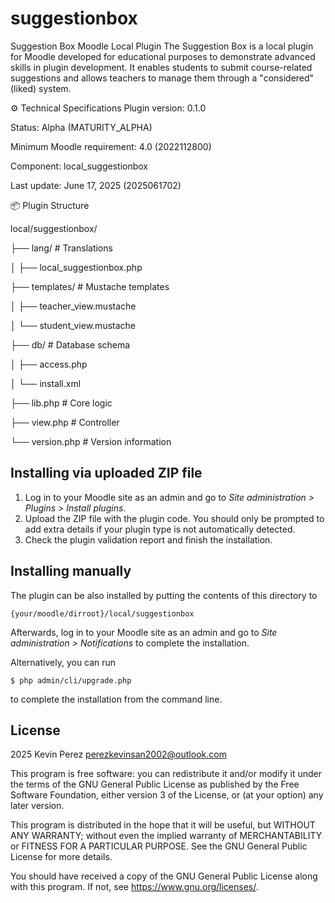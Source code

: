 # suggestionbox #

Suggestion Box Moodle Local Plugin
The Suggestion Box is a local plugin for Moodle developed for 
educational purposes to demonstrate advanced skills in plugin 
development. It enables students to submit course-related 
suggestions and allows teachers to manage them through a 
"considered" (liked) system.

⚙️ Technical Specifications
Plugin version: 0.1.0

Status: Alpha (MATURITY_ALPHA)

Minimum Moodle requirement: 4.0 (2022112800)

Component: local_suggestionbox

Last update: June 17, 2025 (2025061702)

📦 Plugin Structure

local/suggestionbox/

├── lang/                 # Translations

│               ├── local_suggestionbox.php

├── templates/            # Mustache templates

│   ├── teacher_view.mustache

│   └── student_view.mustache

├── db/                   # Database schema

│   ├── access.php

│   └── install.xml

├── lib.php               # Core logic

├── view.php              # Controller

└── version.php           # Version information


## Installing via uploaded ZIP file ##

1. Log in to your Moodle site as an admin and go to _Site administration >
   Plugins > Install plugins_.
2. Upload the ZIP file with the plugin code. You should only be prompted to add
   extra details if your plugin type is not automatically detected.
3. Check the plugin validation report and finish the installation.

## Installing manually ##

The plugin can be also installed by putting the contents of this directory to

    {your/moodle/dirroot}/local/suggestionbox

Afterwards, log in to your Moodle site as an admin and go to _Site administration >
Notifications_ to complete the installation.

Alternatively, you can run

    $ php admin/cli/upgrade.php

to complete the installation from the command line.

## License ##

2025 Kevin Perez <perezkevinsan2002@outlook.com>

This program is free software: you can redistribute it and/or modify it under
the terms of the GNU General Public License as published by the Free Software
Foundation, either version 3 of the License, or (at your option) any later
version.

This program is distributed in the hope that it will be useful, but WITHOUT ANY
WARRANTY; without even the implied warranty of MERCHANTABILITY or FITNESS FOR A
PARTICULAR PURPOSE.  See the GNU General Public License for more details.

You should have received a copy of the GNU General Public License along with
this program.  If not, see <https://www.gnu.org/licenses/>.
